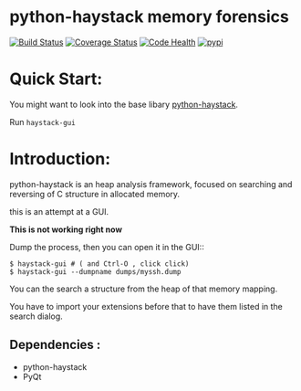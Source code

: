 # python-haystack memory forensics

[![Build Status](https://travis-ci.org/trolldbois/python-haystack-gui.svg?branch=master)](https://travis-ci.org/trolldbois/python-haystack-gui)
[![Coverage Status](https://coveralls.io/repos/trolldbois/python-haystack-gui/badge.svg?branch=master&service=github)](https://coveralls.io/github/trolldbois/python-haystack-gui?branch=master)
[![Code Health](https://landscape.io/github/trolldbois/python-haystack-gui/master/landscape.svg?style=flat)](https://landscape.io/github/trolldbois/python-haystack-gui/master)
[![pypi](https://img.shields.io/pypi/dm/haystack-gui.svg)](https://pypi.python.org/pypi/haystack-gui)

Quick Start:
============
You might want to look into the base libary [python-haystack](https://github.com/trolldbois/python-haystack/).

Run
 `haystack-gui`

Introduction:
=============

python-haystack is an heap analysis framework, focused on searching and reversing of
C structure in allocated memory.

this is an attempt at a GUI.

**This is not working right now**

Dump the process, then you can open it in the GUI::

    $ haystack-gui # ( and Ctrl-O , click click)
    $ haystack-gui --dumpname dumps/myssh.dump

You can the search a structure from the heap of that memory mapping.

You have to import your extensions before that to have them listed in
the search dialog.


Dependencies :
--------------

- python-haystack
- PyQt
